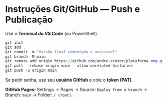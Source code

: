 # Instruções Git/GitHub — Push e Publicação

Use o **Terminal do VS Code** (ou PowerShell).

```powershell
git init
git add .
git commit -m "Versão final comentada e acessível"
git branch -M main
git remote add origin https://github.com/andre-crator/plataforma.ong.git
git pull --rebase origin main --allow-unrelated-histories
git push -u origin main
```
Se pedir senha, use seu **usuário GitHub** e cole o **token (PAT)**.

**GitHub Pages:** Settings → Pages → Source: `Deploy from a branch` → Branch: `main` → Folder: `/ (root)`.
